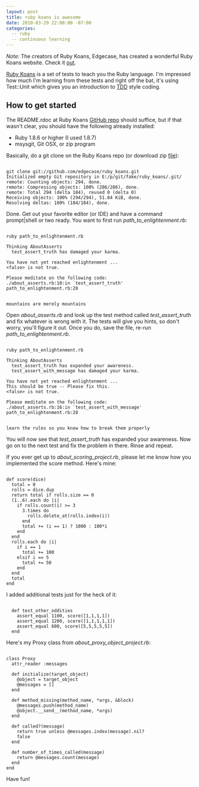 ```yaml
---
layout: post
title: ruby koans is awesome
date: 2010-03-29 22:00:00 -07:00
categories:
  -- ruby
  -- continuous learning
---
```


*Note:* The creators of Ruby Koans, Edgecase, has created a wonderful Ruby Koans website.  Check it [out](http://www.rubykoans.com/). 

[Ruby Koans](http://github.com/edgecase/ruby_koans) is a set of tests to teach you the Ruby language.  I'm impressed how much I'm learning from these tests and right off the bat, it's using Test::Unit which gives you an introduction to [TDD](http://en.wikipedia.org/wiki/Test-driven_development) style coding.

## How to get started

The README.rdoc at Ruby Koans [GitHub repo](http://github.com/edgecase/ruby_koans) should suffice, but if that wasn't clear, you should have the following already installed:

* Ruby 1.8.6 or higher (I used 1.8.7)
* msysgit, Git OSX, or zip program

Basically, do a git clone on the Ruby Koans repo (or download zip [file](http://github.com/downloads/edgecase/ruby_koans/rubykoans.zip)):

<pre><code class="no-highlight">
git clone git://github.com/edgecase/ruby_koans.git
Initialized empty Git repository in E:/p/git/fake/ruby_koans/.git/
remote: Counting objects: 294, done.
remote: Compressing objects: 100% (286/286), done.
remote: Total 294 (delta 184), reused 0 (delta 0)
Receiving objects: 100% (294/294), 51.84 KiB, done.
Resolving deltas: 100% (184/184), done.
</code></pre>

Done.  Get out your favorite editor (or IDE) and have a command prompt|shell or two ready.  You want to first run *path\_to\_enlightenment.rb*:

<pre><code class="no-highlight">
ruby path_to_enlightenment.rb

Thinking AboutAsserts
  test_assert_truth has damaged your karma.

You have not yet reached enlightenment ...
&lt;false> is not true.

Please meditate on the following code:
./about_asserts.rb:10:in `test_assert_truth'
path_to_enlightenment.rb:28


mountains are merely mountains
</code></pre>

Open *about\_asserts.rb* and look up the test method called *test\_assert\_truth* and fix whatever is wrong with it.  The tests will give you hints, so don't worry, you'll figure it out.  Once you do, save the file, re-run *path\_to\_enlightenment.rb*.

<pre><code class="no-highlight">
ruby path_to_enlightenment.rb

Thinking AboutAsserts
  test_assert_truth has expanded your awareness.
  test_assert_with_message has damaged your karma.

You have not yet reached enlightenment ...
This should be true -- Please fix this.
&lt;false> is not true.

Please meditate on the following code:
./about_asserts.rb:16:in `test_assert_with_message'
path_to_enlightenment.rb:28


learn the rules so you know how to break them properly
</code></pre>

You will now see that *test\_assert\_truth* has expanded your awareness.  Now go on to the next test and fix the problem in there.  Rinse and repeat.

If you ever get up to *about\_scoring\_project.rb*, please let me know how you implemented the score method.  Here's mine:

<pre><code class="ruby">
def score(dice)
  total = 0
  rolls = dice.dup
  return total if rolls.size == 0
  (1..6).each do |i|
    if rolls.count(i) >= 3
      3.times do
        rolls.delete_at(rolls.index(i))
      end
      total += (i == 1) ? 1000 : 100*i
    end
  end
  rolls.each do |i|
    if i == 1
      total += 100
    elsif i == 5
      total += 50
    end
  end
  total
end
</code></pre>

I added additional tests just for the heck of it:

<pre><code class="ruby">
  def test_other_oddities
    assert_equal 1100, score([1,1,1,1])
    assert_equal 1200, score([1,1,1,1,1])
    assert_equal 600, score([5,5,5,5,5])
  end
</code></pre>

Here's my Proxy class from *about\_proxy\_object\_project.rb*:

<pre><code class="ruby">
class Proxy
  attr_reader :messages

  def initialize(target_object)
    @object = target_object
    @messages = []
  end

  def method_missing(method_name, *args, &block)
    @messages.push(method_name)
    @object.__send__(method_name, *args)
  end

  def called?(message)
    return true unless @messages.index(message).nil?
    false
  end

  def number_of_times_called(message)
    return @messages.count(message)
  end
end
</code></pre>

Have fun!
